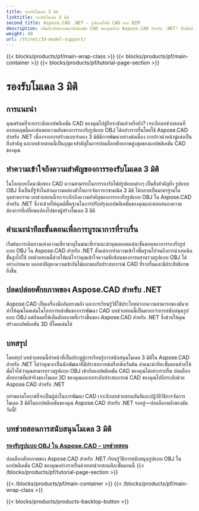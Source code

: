 ```yaml
---
title: รองรับโมเดล 3 มิติ
linktitle: รองรับโมเดล 3 มิติ
second_title: Aspose.CAD .NET - รูปแบบไฟล์ CAD และ BIM
description: เพิ่มประสิทธิภาพแอปพลิเคชัน CAD ของคุณด้วย Aspose.CAD สำหรับ .NET! ฝึกฝนศิลปะแห่งการรองรับรูปแบบ OBJ ได้อย่างราบรื่น ปลดล็อกศักยภาพสูงสุดของโมเดล 3 มิติของคุณ
weight: 40
url: /th/net/3d-model-support/
---
```


{{< blocks/products/pf/main-wrap-class >}}
{{< blocks/products/pf/main-container >}}
{{< blocks/products/pf/tutorial-page-section >}}

# รองรับโมเดล 3 มิติ


## การแนะนำ

คุณพร้อมที่จะยกระดับแอปพลิเคชัน CAD ของคุณไปสู่อีกระดับแล้วหรือยัง? เจาะลึกบทช่วยสอนที่ครอบคลุมนี้และค้นพบความลับของการรองรับรูปแบบ OBJ ได้อย่างราบรื่นโดยใช้ Aspose.CAD สำหรับ .NET เนื่องจากการสร้างแบบจำลอง 3 มิติมีการพัฒนาอย่างต่อเนื่อง การก้าวนำหน้าคู่แข่งเป็นสิ่งสำคัญ และบทช่วยสอนนี้เป็นกุญแจสำคัญในการปลดล็อกศักยภาพสูงสุดของแอปพลิเคชัน CAD ของคุณ

## ทำความเข้าใจถึงความสำคัญของการรองรับโมเดล 3 มิติ

ในโลกแบบไดนามิกของ CAD ความสามารถในการรองรับไฟล์รูปแบบต่างๆ เป็นสิ่งสำคัญยิ่ง รูปแบบ OBJ ซึ่งเป็นที่รู้จักในด้านความคล่องตัวในการจัดการเรขาคณิต 3 มิติ ได้กลายเป็นมาตรฐานในอุตสาหกรรม บทช่วยสอนนี้จะเจาะลึกถึงความสำคัญของการรองรับรูปแบบ OBJ ใน Aspose.CAD สำหรับ .NET ซึ่งจะช่วยให้คุณมีพื้นฐานในการปรับปรุงแอปพลิเคชันของคุณและตอบสนองความต้องการที่เปลี่ยนแปลงไปของผู้สร้างโมเดล 3 มิติ

## คำแนะนำทีละขั้นตอนเพื่อการบูรณาการที่ราบรื่น

เริ่มต้นการเดินทางแห่งความเชี่ยวชาญในขณะที่เราแนะนำคุณตลอดแต่ละขั้นตอนของการรองรับรูปแบบ OBJ ใน Aspose.CAD สำหรับ .NET ตั้งแต่การทำความเข้าใจพื้นฐานไปจนถึงการนำเทคนิคขั้นสูงไปใช้ บทช่วยสอนนี้ช่วยให้แน่ใจว่าคุณเข้าใจความซับซ้อนของการผสานรวมรูปแบบ OBJ ได้อย่างง่ายดาย บอกลาปัญหาความเข้ากันได้และพบกับประสบการณ์ CAD ที่ราบรื่นและมีประสิทธิภาพยิ่งขึ้น

## ปลดปล่อยศักยภาพของ Aspose.CAD สำหรับ .NET

Aspose.CAD เป็นเครื่องมืออันทรงพลัง และการเรียนรู้วิธีใช้ประโยชน์จากความสามารถของมันจะทำให้คุณโดดเด่นในโลกการแข่งขันของการพัฒนา CAD บทช่วยสอนนี้เป็นมากกว่าการสนับสนุนรูปแบบ OBJ แต่ยังเผยให้เห็นศักยภาพที่กว้างขึ้นของ Aspose.CAD สำหรับ .NET ซึ่งช่วยให้คุณสร้างแอปพลิเคชัน 3D ที่โดดเด่นได้

## บทสรุป

โดยสรุป บทช่วยสอนนี้ทำหน้าที่เป็นประตูสู่การเรียนรู้การสนับสนุนโมเดล 3 มิติใน Aspose.CAD สำหรับ .NET ไม่ว่าคุณจะเป็นนักพัฒนาที่มีประสบการณ์หรือเพิ่งเริ่มต้น คำแนะนำทีละขั้นตอนช่วยให้มั่นใจได้ว่าคุณสามารถรวมรูปแบบ OBJ เข้ากับแอปพลิเคชัน CAD ของคุณได้อย่างราบรื่น ปลดล็อกศักยภาพที่แท้จริงของโมเดล 3D ของคุณและยกระดับประสบการณ์ CAD ของคุณไปอีกระดับด้วย Aspose.CAD สำหรับ .NET

อย่าพลาดโอกาสที่จะเป็นผู้นำในการพัฒนา CAD เจาะลึกบทช่วยสอนทันทีและปฏิวัติวิธีการจัดการโมเดล 3 มิติในแอปพลิเคชันของคุณ Aspose.CAD สำหรับ .NET รออยู่—ปลดล็อกพลังของมันวันนี้!
## บทช่วยสอนการสนับสนุนโมเดล 3 มิติ
### [รองรับรูปแบบ OBJ ใน Aspose.CAD - บทช่วยสอน](./supporting-obj-format-in-aspose-cad/)
ปลดล็อกศักยภาพของ Aspose.CAD สำหรับ .NET เรียนรู้วิธีการสนับสนุนรูปแบบ OBJ ในแอปพลิเคชัน CAD ของคุณอย่างราบรื่นด้วยบทช่วยสอนทีละขั้นตอนนี้
{{< /blocks/products/pf/tutorial-page-section >}}

{{< /blocks/products/pf/main-container >}}
{{< /blocks/products/pf/main-wrap-class >}}

{{< blocks/products/products-backtop-button >}}
